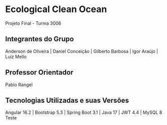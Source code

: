 # Ecological Clean Ocean

Projeto Final - Turma 3006

## Integrantes do Grupo

Anderson de Oliveira | Daniel Conceição | Gilberto Barbosa | Igor Araújo | Luiz Mello

## Professor Orientador

Pablo Rangel

## Tecnologias Utilizadas e suas Versões

Angular 16.2 | Bootstrap 5.3 | Spring Boot 3.1 | Java 17 | JWT 4.4 | MySQL 8
Teste